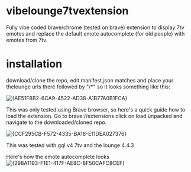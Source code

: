 # vibelounge7tvextension
Fully vibe coded brave/chrome (tested on brave) extension to display 7tv emotes and replace the default emote autocomplete (for old people) with emotes from 7tv.

# installation
download/clone the repo, edit manifest.json matches and place your thelounge urls there followed by "/*" so it looks something like this:

![{AE51F8B2-6CA9-4522-AD38-A1B77A0B1FCA}](https://github.com/user-attachments/assets/ca54048a-4476-4ad7-be52-727e5a0d5433)

This was only tested using Brave browser, so here's a quick guide how to load the extension.
Go to brave://extensions click on load unpacked and navigate to the downloaded/cloned repo.

![{CCF295CB-F572-4335-BA18-E11DEA027376}](https://github.com/user-attachments/assets/4b5ce917-6954-4619-9044-8958830a3960)


This was tested with gql v4 7tv and the lounge 4.4.3

Here's how the emote autocomplete looks
![{298A1193-F1E1-417F-AE8C-8F50CAFC8CEF}](https://github.com/user-attachments/assets/4df171a8-6fdb-4985-9fd8-74722483bcac)




